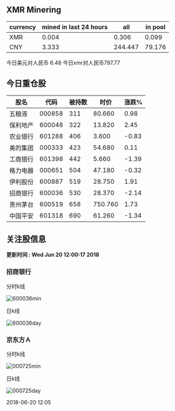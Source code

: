 ## XMR Minering

|currency|mined in last 24 hours|all|in pool|
|---|---|---|---|
|XMR|0.004|0.306|0.099|
|CNY|3.333|244.447|79.176|

今日美元对人民币 6.48	今日xmr对人民币797.77


## 今日重仓股 

|股名|代码|被持数|时价|涨跌%|
|---|---|---|---|---|
|五粮液|000858|311|80.660|0.98|
|保利地产|600048|322|13.820|2.45|
|农业银行|601288|406|3.600|-0.83|
|美的集团|000333|423|54.680|0.11|
|工商银行|601398|442|5.660|-1.39|
|格力电器|000651|504|47.180|-0.32|
|伊利股份|600887|519|28.750|1.91|
|招商银行|600036|530|28.370|-2.14|
|贵州茅台|600519|658|750.760|1.73|
|中国平安|601318|690|61.260|-1.34|

## 关注股信息
**更新时间 : Wed Jun 20 12:00:17 2018**
### 招商银行 
分时k线

![600036min](http://image.sinajs.cn/newchart/min/n/sh600036.gif)

日k线

![600036day](http://image.sinajs.cn/newchart/daily/n/sh600036.gif)

### 京东方Ａ 
分时k线

![000725min](http://image.sinajs.cn/newchart/min/n/sz000725.gif)

日k线

![000725day](http://image.sinajs.cn/newchart/daily/n/sz000725.gif)

2018-06-20 12:05